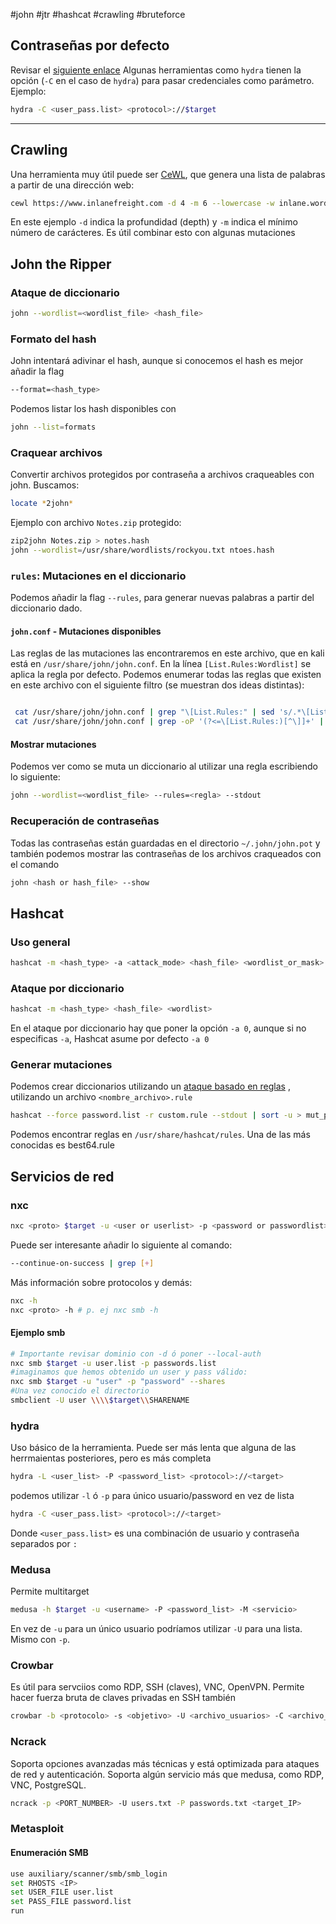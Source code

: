 #john #jtr #hashcat #crawling #bruteforce 
## Contraseñas por defecto
Revisar el [siguiente enlace](https://github.com/ihebski/DefaultCreds-cheat-sheet)
Algunas herramientas como `hydra` tienen la opción (`-C` en el caso de `hydra`) para pasar credenciales como parámetro. Ejemplo: 
```bash
hydra -C <user_pass.list> <protocol>://$target
```
---
## Crawling
Una herramienta muy útil puede ser [CeWL](https://github.com/digininja/CeWL), que genera una lista de palabras a partir de una dirección web:
```bash
cewl https://www.inlanefreight.com -d 4 -m 6 --lowercase -w inlane.wordlist
```
En este ejemplo `-d` indica la profundidad (depth) y `-m` indica el mínimo número de carácteres. Es útil combinar esto con algunas mutaciones 
## John the Ripper
### Ataque de diccionario
```bash
john --wordlist=<wordlist_file> <hash_file>
```
### Formato del hash
John intentará adivinar el hash, aunque si conocemos el hash es mejor añadir la flag 
``` bash
--format=<hash_type>
```
Podemos listar los hash disponibles con 
```bash
john --list=formats
```
### Craquear archivos
Convertir archivos protegidos por contraseña a archivos craqueables con john. Buscamos: 
```bash
locate *2john*
```
Ejemplo con archivo `Notes.zip` protegido:
```bash
zip2john Notes.zip > notes.hash
john --wordlist=/usr/share/wordlists/rockyou.txt ntoes.hash
```
### `rules`: Mutaciones en el diccionario
Podemos añadir la flag `--rules`, para generar nuevas palabras a partir del diccionario dado. 
#### `john.conf` - Mutaciones disponibles
Las reglas de las mutaciones las encontraremos en este archivo, que en kali está en `/usr/share/john/john.conf`.  En la línea `[List.Rules:Wordlist]` se aplica la regla por defecto. Podemos enumerar todas las reglas que existen en este archivo con el siguiente filtro (se muestran dos ideas distintas):
```bash

 cat /usr/share/john/john.conf | grep "\[List.Rules:" | sed 's/.*\[List.Rules:\(.*\)\].*/\1/' | sort -u
 cat /usr/share/john/john.conf | grep -oP '(?<=\[List.Rules:)[^\]]+' | sort -u
```

#### Mostrar mutaciones
Podemos ver como se muta un diccionario al utilizar una regla escribiendo lo siguiente: 
```bash
john --wordlist=<wordlist_file> --rules=<regla> --stdout
```
### Recuperación de contraseñas
Todas las contraseñas están guardadas en el directorio `~/.john/john.pot` y también podemos mostrar las contraseñas de los archivos craqueados con el comando 
```bash
john <hash or hash_file> --show
```
## Hashcat
### Uso general
```bash
hashcat -m <hash_type> -a <attack_mode> <hash_file> <wordlist_or_mask>
```
### Ataque por diccionario
```bash
hashcat -m <hash_type> <hash_file> <wordlist>
```
En el ataque por diccionario hay que poner la opción `-a 0`, aunque si no especificas `-a`, Hashcat asume por defecto `-a 0`
### Generar mutaciones
Podemos crear diccionarios utilizando un [ataque basado en reglas](https://hashcat.net/wiki/doku.php?id=rule_based_attack) , utilizando un archivo `<nombre_archivo>.rule`
```bash
hashcat --force password.list -r custom.rule --stdout | sort -u > mut_password.list
```
Podemos encontrar reglas en `/usr/share/hashcat/rules`. Una de las más conocidas es best64.rule
## Servicios de red 
### nxc 
```bash
nxc <proto> $target -u <user or userlist> -p <password or passwordlist>
```
Puede ser interesante añadir lo siguiente al comando:
```bash
--continue-on-success | grep [+]
```
Más información sobre protocolos y demás: 
```bash
nxc -h 
nxc <proto> -h # p. ej nxc smb -h
```
#### Ejemplo smb
```bash
# Importante revisar dominio con -d ó poner --local-auth
nxc smb $target -u user.list -p passwords.list
#imaginamos que hemos obtenido un user y pass válido: 
nxc smb $target -u "user" -p "password" --shares
#Una vez conocido el directorio
smbclient -U user \\\\$target\\SHARENAME
```

### hydra
Uso básico de la herramienta. Puede ser más lenta que alguna de las herrmaientas posteriores, pero es más completa
```bash
hydra -L <user_list> -P <password_list> <protocol>://<target>
```
podemos utilizar `-l` ó `-p` para único usuario/password en vez de lista
```bash
hydra -C <user_pass.list> <protocol>://<target>
```
Donde `<user_pass.list>` es una  combinación de usuario y contraseña separados por `:`
### Medusa
Permite multitarget
```bash
medusa -h $target -u <username> -P <password_list> -M <servicio>
```
En vez de `-u` para un único usuario podríamos utilizar `-U` para una lista. Mismo con `-p`.
### Crowbar
Es útil para servciios como RDP, SSH (claves), VNC, OpenVPN. Permite hacer fuerza bruta de claves privadas en SSH también
```bash
crowbar -b <protocolo> -s <objetivo> -U <archivo_usuarios> -C <archivo_contraseñas>
```
### Ncrack
Soporta opciones avanzadas más técnicas y está optimizada para ataques de red y autenticación. Soporta algún servicio más que medusa, como RDP, VNC, PostgreSQL.
```bash
ncrack -p <PORT_NUMBER> -U users.txt -P passwords.txt <target_IP>
```

### Metasploit
#### Enumeración SMB
```bash
use auxiliary/scanner/smb/smb_login 
set RHOSTS <IP> 
set USER_FILE user.list 
set PASS_FILE password.list 
run
```